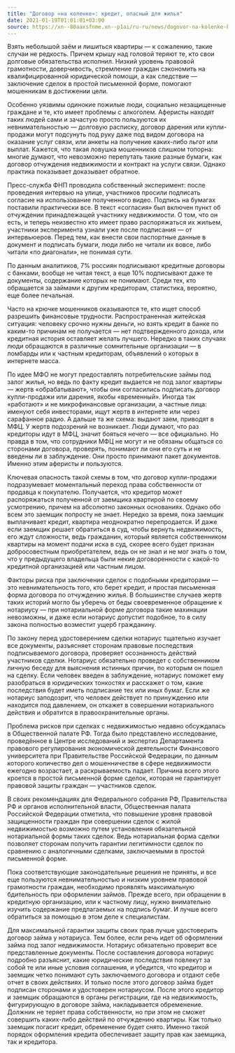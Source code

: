 ```yaml
---
title: "Договор «на коленке»: кредит, опасный для жилья"
date: 2021-01-19T01:01:01+03:00
source: https://xn--80aaxsfnme.xn--p1ai/ru-ru/news/dogovor-na-kolenke-kredit-opasnyj-dlya-zhilya
---
```


Взять небольшой заём и лишиться квартиры — к сожалению, такие случаи не редкость. Причем крышу над головой теряют те, кто свои долговые обязательства исполнил. Низкий уровень правовой грамотности, доверчивость, стремление граждан сэкономить на квалифицированной юридической помощи, а как следствие — заключение сделок в простой письменной форме, помогают мошенникам в достижении цели.

Особенно уязвимы одинокие пожилые люди, социально незащищенные граждане и те, кто имеет проблемы с алкоголем. Аферисты находят таких людей сами и зачастую просто пользуются их невнимательностью — долговую расписку, договор дарения или купли-продажи могут подсунуть под руку даже под видом договора на оказание услуг связи, или анкеты на получение каких-либо льгот или выплат. Кажется, что такая ловушка мошенников слишком топорна: многие думают, что невозможно перепутать такие разные бумаги, как договор отчуждения недвижимости и контракт на услуги связи. Однако практика показывает доказывает обратное. 

Пресс-служба ФНП проводила собственный эксперимент: после проведения интервью на улице, участников просили подписать согласие на использование полученного видео. Подпись на бумагах поставили практически все. В текст «согласия» был включен пункт об отчуждении принадлежащей участнику недвижимости. О том, что он есть, и теперь неизвестно кто имеет право распоряжаться их жильем, участники эксперимента узнали уже после подписания — от интервьюеров. Перед тем, как внести свои паспортные данные в документ и подписать бумаги, люди либо не читали их вовсе, либо читали «по диагонали», не понимая сути.

По данным аналитиков, 7% россиян подписывают кредитные договоры с банками, вообще не читая текст, а еще 10% подписывают даже те документы, содержание которых не понимают. Среди тех, кто обращается за займами к другим кредиторам, статистика, вероятно, еще более печальная.

Часто на крючке мошенников оказываются те, кто ищет способ разрешить финансовые трудности. Распространенная житейская ситуация: человеку срочно нужны деньги, но взять кредит в банке по каким-то причинам не получается — нет подтвержденного дохода, или кредитная история оставляет желать лучшего. Нередко в таких случаях люди обращаются в различные сомнительные организации — в ломбарды или к частным кредиторам, объявлений о которых в интернете масса. 

По идее МФО не могут предоставлять потребительские займы под залог жилья, но ведь по факту кредит выдается не под залог квартиры — жертв «обрабатывают», чтобы они согласились подписать договор купли-продажи или дарения, якобы «временный». Иногда так «работают» и не микрофинансовые организации, а частные лица: именуют себя инвесторами, ищут жертв в интернете или через сарафанное радио. А дальше та же схема: выдают заем, приводят в МФЦ. У жертв подозрений не возникает. Люди думают, что раз кредиторы идут в МФЦ, значит бояться нечего — все официально. Но правда в том, что сотрудники МФЦ не могут и не обязаны общаться со сторонами договора, проверять, понимают ли они его суть и не введены ли в заблуждение. Они просто принимают пакет документов. Именно этим аферисты и пользуются.

Ключевая опасность такой схемы в том, что договор купли-продажи подразумевает моментальный переход права собственности от продавца к покупателю. Получается, что кредитор может распоряжаться полученной от заемщика квартирой по своему усмотрению, причем на абсолютно законных основаниях. Однако обо всем это заемщик попросту не знает. Нередко за время, пока заемщик выплачивает кредит, квартира неоднократно перепродается. И даже если заемщик решает обратиться в суд, чтобы вернуть недвижимость, его ждут сложности, ведь гражданин, который является собственником квартиры на момент подачи иска в суд, скорее всего будет признан добросовестным приобретателем, ведь он не знал и не мог знать о том, что у предыдущего владельца были некие договоренности с какой-то кредитной организацией или частным лицом.

Факторы риска при заключении сделок с подобными кредиторами — это невнимательность того, кто берет кредит, и простая письменная форма договора по отчуждению жилья. В большинстве случаев жертв таких историй могло бы уберечь от беды своевременное обращение к нотариусу — при нотариальной форме договора такие махинации невозможны, и даже если нотариус допустит подобное, то в силу закона полностью возместит ущерб гражданину.

По закону перед удостоверением сделки нотариус тщательно изучает все документы, разъясняет сторонам правовые последствия подписываемого договора, проверяет осознанность действий участников сделки. Нотариус обязательно проведет с собственником личную беседу для выяснения истинных причин, по которым он пошел на сделку. Если человек введен в заблуждение, нотариус поможет ему разобраться в юридических тонкостях и расскажет о том, какие последствия будет иметь подписание тех или иных бумаг. Если же нотариус заподозрит, что человек действует по принуждению или находится под давлением, он откажет в совершении нотариального действия и обратится в правоохранительные органы.

Проблема рисков при сделках с недвижимостью недавно обсуждалась в Общественной палате РФ. Тогда было представлено исследование, проведённое в Центре исследований и экспертиз Департамента правового регулирования экономической деятельности Финансового университета при Правительстве Российской Федерации, по данным которого количество дел о мошенничестве в сфере недвижимости ежегодно возрастает, а раскрываемость падает. Причина всего этого кроется в простой письменной форме сделок, которая не гарантирует правовой защиты граждан — участников сделок.

В своих рекомендациях для Федерального собрания РФ, Правительства РФ и органов исполнительной власти, Общественная палата Российской Федерации отметила, что повышение уровня правовой защищенности граждан при совершении сделок с жилой недвижимостью возможно путем установления обязательной нотариальной формы таких сделок. Ведь нотариальная форма сделки позволяет сторонам получить гарантии легитимности сделок по сравнению с аналогичными сделками, заключаемыми в простой письменной форме. 

Пока соответствующие законодательные решения не приняты, и все еще пользуются невнимательностью и низким уровнем правовой грамотности граждан, необходимо проявлять максимальную бдительность при оформлении займов. Прежде всего, при обращении в кредитную организацию, или к частному лицу, нужно внимательно изучить содержание предлагаемых на подпись бумаг. И лучше всего обратиться за помощью в этом деле к специалистам. 

Для максимальной гарантии защиты своих прав лучше удостоверить договор займа у нотариуса. Тем более, если речь идет об оформлении займа под залог недвижимости. Нотариус обязательно проверит все представленные документы. После составления договора нотариус подробно разъяснит, какие юридические последствия повлекут за собой те или иные условия соглашения, и убедится, что кредитор и заемщик четко понимают суть заключаемого договора и отдают себе отчет в своих действиях. И только после этого договор займа будет подписан сторонами и удостоверен нотариусом. После этого кредитор и заемщик обращаются в органы регистрации, где на недвижимость, фигурирующую в договоре займа, накладывается обременение. Должник не теряет права собственности, но при этом не сможет совершить каких-либо действий по отчуждению квартиры. Как только заемщик погасит кредит, обременение будет снято. Именно такой порядок оформления кредита обеспечивает защиту прав как заемщика, так и кредитора.
